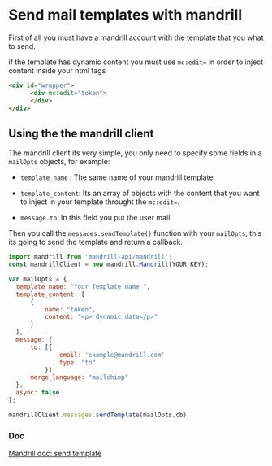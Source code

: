 # Send mail templates  with mandrill

First of all you must have a mandrill account with the template that you what to send.

if the template has dynamic content you must use `mc:edit=` in order to inject content inside your html tags

```html
<div id="wrapper">
      <div mc:edit="token">
      </div>
</div>
```

## Using the the mandrill client

The mandrill client its very simple, you only need to specify some fields in a `mailOpts` objects, for example:
- `template_name` : The same name of your mandrill template.

- `template_content`: Its an array of objects with the content that you want to inject in your template throught the `mc:edit=`.

- `message.to`: In this field you put the user mail.

Then you call the `messages.sendTemplate()` function with your `mailOpts`, this its going to send the template and return a callback.

```js
import mandrill from 'mandrill-api/mandrill';
const mandrillClient = new mandrill.Mandrill(YOUR_KEY);

var mailOpts = {
  template_name: "Your Template name ",
  template_content: [
      {
          name: "token",
          content: "<p> dynamic data</p>"
      }
  ],
  message: {
      to: [{
              email: 'example@mandrill.com'
              type: "to"
          }],
      merge_language: "mailchimp"
  },
  async: false
};

mandrillClient.messages.sendTemplate(mailOpts,cb)
```

### Doc

[Mandrill doc: send template ](https://mandrillapp.com/api/docs/messages.JSON.html#method=send-template)
